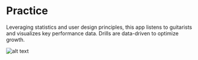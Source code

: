 # Practice

Leveraging statistics and user design principles, this app listens to guitarists and visualizes key performance data. Drills are data-driven to optimize growth.

![alt text](https://github.com/stirlingcarter/practice/blob/master/assets/Pics/green.jpg?raw=true)
